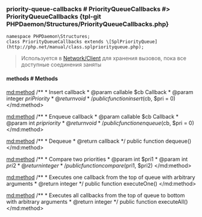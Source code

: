 ### priority-queue-callbacks # PriorityQueueCallbacks #> PriorityQueueCallbacks {tpl-git PHPDaemon/Structures/PriorityQueueCallbacks.php}

```php:p
namespace PHPDaemon\Structures;
class PriorityQueueCallbacks extends \[SplPriorityQueue](http://php.net/manual/class.splpriorityqueue.php);
```

> Используется в [Network/Client](#network/client) для хранения вызовов, пока все доступные соединения заняты

<!-- include-namespace path="\PHPDaemon\Structures\PriorityQueueCallbacks" commit="d7fbbeafa230215aaf095babb2061c9f6a4c4265" level="" access="" -->
#### methods # Methods

<md:method>
/**
	 * Insert callback
	 * @param callable $cb Callback
	 * @param integer $pri Priority
	 * @return void
	 */
public function insert($cb, $pri = 0)
</md:method>

<md:method>
/**
	 * Enqueue callback
	 * @param callable $cb Callback
	 * @param int $pri priority
	 * @return void
	 */
public function enqueue($cb, $pri = 0)
</md:method>

<md:method>
/**
	 * Dequeue
	 * @return callback
	 */
public function dequeue()
</md:method>

<md:method>
/**
	 * Compare two priorities
	 * @param int $pri1
	 * @param int $pri2
	 * @return integer
	 */
public function compare($pri1, $pri2)
</md:method>

<md:method>
/**
	 * Executes one callback from the top of queue with arbitrary arguments
	 * @return integer
	 */
public function executeOne()
</md:method>

<md:method>
/**
	 * Executes all callbacks from the top of queue to bottom with arbitrary arguments
	 * @return integer
	 */
public function executeAll()
</md:method>


<!--/ include-namespace -->
